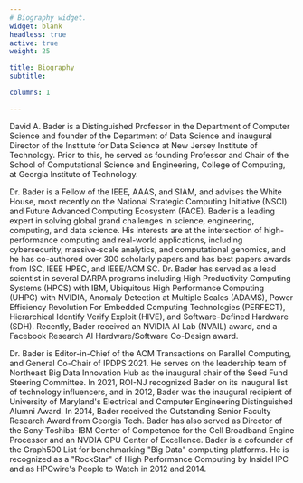 ```yaml
---
# Biography widget.
widget: blank
headless: true
active: true 
weight: 25

title: Biography
subtitle:

columns: 1

---
```


David A. Bader is a Distinguished Professor in the Department of
Computer Science and founder of the Department of Data Science and
inaugural Director of the Institute for Data Science at New Jersey
Institute of Technology.  Prior to this, he served as founding
Professor and Chair of the School of Computational Science and
Engineering, College of Computing, at Georgia Institute of Technology.

Dr. Bader is a Fellow of the IEEE, AAAS, and SIAM, and advises the
White House, most recently on the National Strategic Computing
Initiative (NSCI) and Future Advanced Computing Ecosystem
(FACE). Bader is a leading expert in solving global grand challenges
in science, engineering, computing, and data science. His interests
are at the intersection of high-performance computing and real-world
applications, including cybersecurity, massive-scale analytics, and
computational genomics, and he has co-authored over 300 scholarly
papers and has best papers awards from ISC, IEEE HPEC, and IEEE/ACM
SC.  Dr. Bader has served as a lead scientist in several DARPA
programs including High Productivity Computing Systems (HPCS) with
IBM, Ubiquitous High Performance Computing (UHPC) with NVIDIA, Anomaly
Detection at Multiple Scales (ADAMS), Power Efficiency Revolution For
Embedded Computing Technologies (PERFECT), Hierarchical Identify
Verify Exploit (HIVE), and Software-Defined Hardware (SDH). Recently,
Bader received an NVIDIA AI Lab (NVAIL) award, and a Facebook Research
AI Hardware/Software Co-Design award.

Dr. Bader is Editor-in-Chief of the ACM Transactions on Parallel
Computing, and General Co-Chair of IPDPS 2021. He serves on the
leadership team of Northeast Big Data Innovation Hub as the inaugural
chair of the Seed Fund Steering Committee.  In 2021, ROI-NJ recognized
Bader on its inaugural list of technology influencers, and in 2012,
Bader was the inaugural recipient of University of Maryland's
Electrical and Computer Engineering Distinguished Alumni Award.  In
2014, Bader received the Outstanding Senior Faculty Research Award
from Georgia Tech. Bader has also served as Director of the
Sony-Toshiba-IBM Center of Competence for the Cell Broadband Engine
Processor and an NVDIA GPU Center of Excellence. Bader is a cofounder
of the Graph500 List for benchmarking "Big Data" computing
platforms. He is recognized as a "RockStar" of High Performance
Computing by InsideHPC and as HPCwire's People to Watch in 2012 and
2014.
